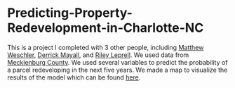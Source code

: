 # Predicting-Property-Redevelopment-in-Charlotte-NC
This is a project I completed with 3 other people, including [Matthew Weschler](https://www.linkedin.com/in/matthew-weschler-pe-leed-ap-nd-27004860/), [Derrick Mayall](https://www.linkedin.com/in/derrick-mayall-09092b225/), and [Riley Leprell](https://github.com/RileyLePrell). We used data from [Mecklenburg County](https://maps.mecknc.gov/opendata/metadata/Tax_Parcels_with_CAMA_Data.html). We used several variables to predict the probability of a parcel redeveloping in the next five years. We made a map to visualize the results of the model which can be found [here](https://experience.arcgis.com/experience/a4fd282ef8924442a7786664b03836f5#data_s=id%3AdataSource_1-18f1156ebb8-layer-4%3A388465).
